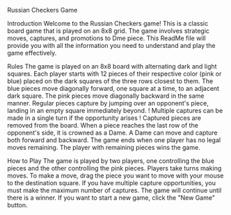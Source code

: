 Russian Checkers Game

Introduction
Welcome to the Russian Checkers game! 
This is a classic board game that is played on an 8x8 grid. 
The game involves strategic moves, captures, and promotions to Dme piece. 
This ReadMe file will provide you with all the information you need to understand and play the game effectively.

Rules
The game is played on an 8x8 board with alternating dark and light squares.
Each player starts with 12 pieces of their respective color (pink or blue) placed on the dark squares of the three rows closest to them.
The blue pieces move diagonally forward, one square at a time, to an adjacent dark square. The pink pieces move diagonally backward in the same manner.
Regular pieces capture by jumping over an opponent's piece, landing in an empty square immediately beyond. 
! Multiple captures can be made in a single turn if the opportunity arises !
Captured pieces are removed from the board.
When a piece reaches the last row of the opponent's side, it is crowned as a Dame. 
A Dame can move and capture both forward and backward.
The game ends when one player has no legal moves remaining.
The player with remaining pieces wins the game.

How to Play
The game is played by two players, one controlling the blue pieces and the other controlling the pink pieces.
Players take turns making moves.
To make a move, drag the piece you want to move with your mouse to the destination square.
If you have multiple capture opportunities, you must make the maximum number of captures.
The game will continue until there is a winner.
If you want to start a new game, click the "New Game" button.
